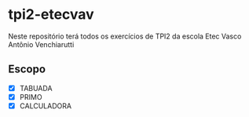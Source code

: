 # tpi2-etecvav

Neste repositório terá todos os exercícios de TPI2 da escola Etec Vasco Antônio Venchiarutti

## Escopo

- [x] TABUADA
- [x] PRIMO
- [x] CALCULADORA
